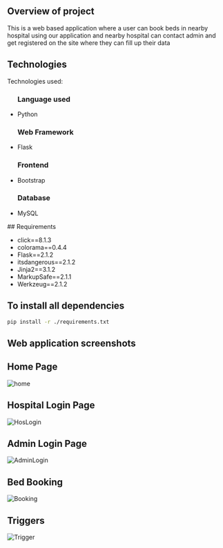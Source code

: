 ## Overview of project

This is a web based application where a user can book beds in nearby hospital using our application and nearby hospital can contact admin and get registered on the site where they can fill up their data


## Technologies
 
Technologies used:

<ul>
 <h3> Language used </h3>
  <li> Python </li>
 <h3> Web Framework </h3>
  <li> Flask </li>
 <h3> Frontend </h3>
  <li> Bootstrap </li>
 <h3> Database </h3>
  <li> MySQL </li>
</ul>
## Requirements
<ul>
 <li>click==8.1.3</li>
<li>colorama==0.4.4</li>
<li>Flask==2.1.2</li>
<li>itsdangerous==2.1.2</li>
<li>Jinja2==3.1.2</li>
<li>MarkupSafe==2.1.1</li>
<li>Werkzeug==2.1.2</li>
</ul>

## To install all dependencies
```bash
pip install -r ./requirements.txt
```

## Web application screenshots 

## Home Page
![home](https://user-images.githubusercontent.com/75964487/171058685-8261135f-616f-4a6c-ac33-66d3c5f71ecd.png)
## Hospital Login Page
![HosLogin](https://user-images.githubusercontent.com/75964487/171058757-58d0e1f7-8054-49a3-a906-7cd5ebd0f49d.png)
## Admin Login Page
![AdminLogin](https://user-images.githubusercontent.com/75964487/171058858-53246204-54e6-4fe0-b4ea-fafa018583f1.png)
## Bed Booking
![Booking](https://user-images.githubusercontent.com/75964487/171059208-0a0bd5a2-0b22-4b71-a8ee-3c0c53af9ab7.png)
## Triggers
![Trigger](https://user-images.githubusercontent.com/75964487/171059370-caa0b1be-61a0-4367-98ca-df09c612b4a6.png)
